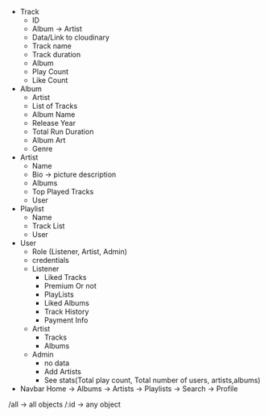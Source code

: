 - Track
  - ID
  - Album -> Artist
  - Data/Link to cloudinary
  - Track name
  - Track duration
  - Album
  - Play Count
  - Like Count
- Album
  - Artist
  - List of Tracks
  - Album Name
  - Release Year
  - Total Run Duration
  - Album Art
  - Genre
- Artist
  - Name
  - Bio -> picture description
  - Albums
  - Top Played Tracks
  - User
- Playlist
  - Name
  - Track List
  - User
- User
  - Role (Listener, Artist, Admin)
  - credentials
  - Listener
    - Liked Tracks
    - Premium Or not
    - PlayLists
    - Liked Albums
    - Track History
    - Payment Info
  - Artist
    - Tracks
    - Albums
  - Admin
    - no data
    - Add Artists
    - See stats(Total play count, Total number of users, artists,albums)
- Navbar Home -> Albums -> Artists -> Playlists -> Search -> Profile

/all  -> all objects
/:id -> any object